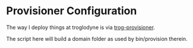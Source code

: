 # Provisioner Configuration

The way I deploy things at troglodyne is via [trog-provisioner](https://github.com/Troglodyne-Internet-Widgets/trog-provisioner).

The script here will build a domain folder as used by bin/provision therein.

